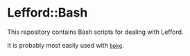 # Lefford::Bash

This repository contains Bash scripts for dealing with Lefford.

It is probably most easily used with [`bpkg`](https://github.com/bpkg/bpkg).

